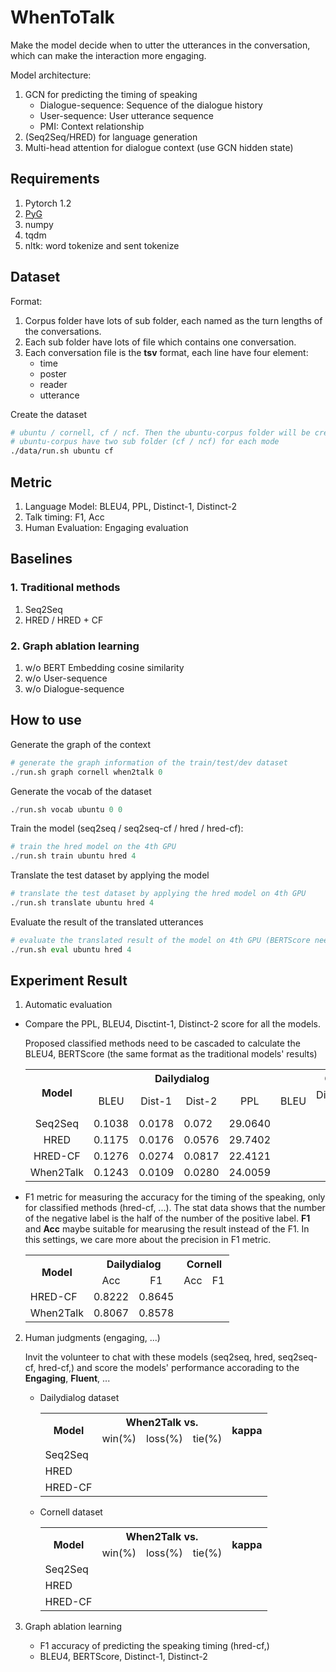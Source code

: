 # WhenToTalk
Make the model decide when to utter the utterances in the conversation, which can make the interaction more engaging.

Model architecture:
1. GCN for predicting the timing of speaking
    * Dialogue-sequence: Sequence of the dialogue history
    * User-sequence: User utterance sequence
    * PMI: Context relationship
2. (Seq2Seq/HRED) for language generation
3. Multi-head attention for dialogue context (use GCN hidden state)

## Requirements
1. Pytorch 1.2
2. [PyG](https://github.com/rusty1s/pytorch_geometric)
3. numpy
4. tqdm
5. nltk: word tokenize and sent tokenize

## Dataset
Format:
1. Corpus folder have lots of sub folder, each named as the turn lengths of the conversations.
2. Each sub folder have lots of file which contains one conversation.
3. Each conversation file is the **tsv** format, each line have four element:
    * time
    * poster
    * reader
    * utterance

Create the dataset

```bash
# ubuntu / cornell, cf / ncf. Then the ubuntu-corpus folder will be created
# ubuntu-corpus have two sub folder (cf / ncf) for each mode
./data/run.sh ubuntu cf
```

## Metric
1. Language Model: BLEU4, PPL, Distinct-1, Distinct-2
2. Talk timing: F1, Acc
3. Human Evaluation: Engaging evaluation

## Baselines
### 1. Traditional methods

1. Seq2Seq
2. HRED / HRED + CF

### 2. Graph ablation learning
1. w/o BERT Embedding cosine similarity
2. w/o User-sequence
3. w/o Dialogue-sequence

## How to use

Generate the graph of the context

```python
# generate the graph information of the train/test/dev dataset
./run.sh graph cornell when2talk 0
```

Generate the vocab of the dataset

```python
./run.sh vocab ubuntu 0 0
```

Train the model (seq2seq / seq2seq-cf / hred / hred-cf):

```python
# train the hred model on the 4th GPU
./run.sh train ubuntu hred 4
```

Translate the test dataset by applying the model

```python
# translate the test dataset by applying the hred model on 4th GPU
./run.sh translate ubuntu hred 4
```

Evaluate the result of the translated utterances

```python
# evaluate the translated result of the model on 4th GPU (BERTScore need it)
./run.sh eval ubuntu hred 4
```

## Experiment Result

1. Automatic evaluation

* Compare the PPL, BLEU4, Disctint-1, Distinct-2 score for all the models.
    
    Proposed classified methods need to be cascaded to calculate the BLEU4, BERTScore (the same format as the traditional models' results)
    
    <table align="center">
      <tr>
        <th align="center" rowspan="2">Model</th>
        <th align="center" colspan="4">Dailydialog</th>
        <th align="center" colspan="4">Cornell</th>
      </tr>
      <tr>
        <td align="center">BLEU</td>
        <td align="center">Dist-1</td>
        <td align="center">Dist-2</td>
        <td align="center">PPL</td>
        <td align="center">BLEU</td>
        <td align="center">Dist-1</td>
        <td align="center">Dist-2</td>
        <td align="center">PPL</td>
      </tr>
      <tr>
        <td align="center">Seq2Seq</td>
        <td>0.1038</td>
        <td>0.0178</td>
        <td>0.072</td>
        <td>29.0640</td>
        <td></td>
        <td></td>
        <td></td>
        <td></td>
      </tr>
      <tr>
        <td align="center">HRED</td>
        <td>0.1175</td>
        <td>0.0176</td>
        <td>0.0576</td>
        <td>29.7402</td>
        <td></td>
        <td></td>
        <td></td>
        <td></td>
      </tr>
      <tr>
        <td align="center">HRED-CF</td>
        <td>0.1276</td>
        <td>0.0274</td>
        <td>0.0817</td>
        <td>22.4121</td>
        <td></td>
        <td></td>
        <td></td>
        <td></td>
      </tr>
      <tr>
        <td align="center">When2Talk</td>
        <td>0.1243</td>
        <td>0.0109</td>
        <td>0.0280</td>
        <td>24.0059</td>
        <td></td>
        <td></td>
        <td></td>
        <td></td>
      </tr>
    </table>


* F1 metric for measuring the accuracy for the timing of the speaking, only for classified methods (hred-cf, ...). The stat data shows that the number of the negative label is the half of the number of the positive label. **F1** and **Acc** maybe suitable for mearusing the result instead of the F1. In this settings, we care more about the precision in F1 metric.

    <table align="center">
      <tr>
        <th align="center" rowspan="2">Model</th>
        <th align="center" colspan="2">Dailydialog</th>
        <th align="center" colspan="2">Cornell</th>
      </tr>
      <tr>
        <td align="center">Acc</td>
        <td align="center">F1</td>
        <td align="center">Acc</td>
        <td align="center">F1</td>
      </tr>
      <tr>
        <td>HRED-CF</td>
        <td>0.8222</td>
        <td>0.8645</td>
        <td></td>
        <td></td>
      </tr>
      <tr>
        <td>When2Talk</td>
        <td>0.8067</td>
        <td>0.8578</td>
        <td></td>
        <td></td>
      </tr>
    </table>


2. Human judgments (engaging, ...)
    
    Invit the volunteer to chat with these models (seq2seq, hred, seq2seq-cf, hred-cf,) and score the models' performance accorading to the **Engaging**, **Fluent**, ...
    
    * Dailydialog dataset
        <table>
          <tr>
            <th align="center" rowspan="2">Model</th>
            <th align="center" colspan="3">When2Talk vs.</th>
            <th rowspan="2">kappa</th>
          </tr>
          <tr>
            <td>win(%)</td>
            <td>loss(%)</td>
            <td>tie(%)</td>
          </tr>
          <tr>
            <td>Seq2Seq</td>
            <td></td>
            <td></td>
            <td></td>
            <td></td>
          </tr>
          <tr>
            <td>HRED</td>
            <td></td>
            <td></td>
            <td></td>
            <td></td>
          </tr>
          <tr>
            <td>HRED-CF</td>
            <td></td>
            <td></td>
            <td></td>
            <td></td>
          </tr>
        </table>
        
    * Cornell dataset
        <table>
          <tr>
            <th align="center" rowspan="2">Model</th>
            <th align="center" colspan="3">When2Talk vs.</th>
            <th rowspan="2">kappa</th>
          </tr>
          <tr>
            <td>win(%)</td>
            <td>loss(%)</td>
            <td>tie(%)</td>
          </tr>
          <tr>
            <td>Seq2Seq</td>
            <td></td>
            <td></td>
            <td></td>
            <td></td>
          </tr>
          <tr>
            <td>HRED</td>
            <td></td>
            <td></td>
            <td></td>
            <td></td>
          </tr>
          <tr>
            <td>HRED-CF</td>
            <td></td>
            <td></td>
            <td></td>
            <td></td>
          </tr>
        </table>

3. Graph ablation learning
    * F1 accuracy of predicting the speaking timing (hred-cf,)
    * BLEU4, BERTScore, Distinct-1, Distinct-2


